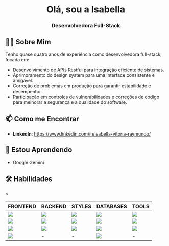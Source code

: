 <h1 align="center">Olá, sou a Isabella </h1>
<h3 align="center">
    Desenvolvedora Full-Stack
</h3>

## 👨‍💻 Sobre Mim

Tenho quase quatro anos de experiência como desenvolvedora full-stack, focada em:

- Desenvolvimento de APIs Restful para integração eficiente de sistemas.
- Aprimoramento do design system para uma interface consistente e amigável.
- Correção de problemas em produção para garantir estabilidade e desempenho.
- Participação em controles de vulnerabilidades e correções de código para melhorar a segurança e a qualidade do software.

## 📫 Como me Encontrar

- **LinkedIn**: https://www.linkedin.com/in/isabella-vitoria-raymundo/


## 🌱 Estou Aprendendo

- Google Gemini



## 🛠 Habilidades

<table align="center">
    <thead>
        <tr>
            <th align="center">FRONTEND</th>
            <th align="center">BACKEND</th>
            <th align="center">STYLES</th>
            <th align="center">DATABASES</th>
            <th align="center">TOOLS</th>
        </tr>
    </thead>
    <tbody>
        <tr>
            <td align="left">
                <a href="https://reactjs.org/" target="_blank" rel="opener">
                    <img src="https://img.shields.io/badge/REACT-gray?logo=react" style="max-width: 100%;">
                </a>
            </td>
            <td align="left">
                <a href="https://nodejs.org" target="_blank" rel="opener">
                    <img src="https://img.shields.io/badge/NODE-gray?logo=nodedotjs" style="max-width: 100%;">
                </a>
            </td>
            <td align="left">
                <a href="https://styled-components.com/" target="_blank" rel="opener">
                    <img src="https://img.shields.io/badge/STYLED%20COMPONENTS-gray?logo=styledcomponents" style="max-width: 100%;">
                </a>
            </td>
            <td align="left">
                <a href="https://firebase.google.com/" target="_blank" rel="opener">
                    <img src="https://img.shields.io/badge/FIREBASE-gray?logo=firebase" style="max-width: 100%;">
                </a>
            </td>
            <td align="left">
                <a href="https://git-scm.com/" target="_blank" rel="opener">
                    <img src="https://img.shields.io/badge/GIT-gray?logo=git" style="max-width: 100%;">
                </a>
            </td>
        </tr>
        <tr>
            <td align="left">
                <a href="https://developer.mozilla.org/en-US/docs/Web/JavaScript" target="_blank" rel="opener">
                    <img src="https://img.shields.io/badge/JAVASCRIPT-gray?logo=javascript" style="max-width: 100%;">
                </a>
            </td>
            <td align="left">
                <a href="https://www.python.org" target="_blank" rel="opener">
                    <img src="https://img.shields.io/badge/PYTHON-gray?logo=python" style="max-width: 100%;">
                </a>
            </td>  
            <td align="left">
                <a href="https://www.w3schools.com/css/" target="_blank" rel="opener">
                    <img src="https://img.shields.io/badge/CSS-gray?logo=css3" style="max-width: 100%;">
                </a>
            </td>
            <td align="left">
                <a href="https://www.microsoft.com/en-us/sql-server" target="_blank" rel="opener">
                    <img src="https://img.shields.io/badge/SQL%20SERVER-gray?logo=microsoftsqlserver" style="max-width: 100%;">
                </a>
            </td>
            <td align="left">
                <a href="https://www.figma.com/" target="_blank" rel="opener">
                    <img src="https://img.shields.io/badge/FIGMA-gray?logo=figma" style="max-width: 100%;">
                </a>
            </td>
        </tr>
        <tr>
            <td align="left">
                <a href="https://www.w3schools.com/html/" target="_blank" rel="opener">
                    <img src="https://img.shields.io/badge/HTML-gray?logo=html5" style="max-width: 100%;">
                </a>
            </td>
            <td align="left">
                <a href="https://www.java.com/pt-BR/" target="_blank" rel="opener">
                    <img src="https://img.shields.io/badge/JAVA-gray?logo=openjdk" style="max-width: 100%;">
                </a>
            </td>
            <td align="left">
                <a href="https://tailwindcss.com/" target="_blank" rel="opener">
                    <img src="https://img.shields.io/badge/TAILWINDCSS-gray?logo=tailwindcss" style="max-width: 100%;">
                </a>
            </td>
            <td align="left">
                <a href="https://www.mysql.com/" target="_blank" rel="opener">
                    <img src="https://img.shields.io/badge/MYSQL-gray?logo=mysql" style="max-width: 100%;">
                </a>
            </td>
            <td align="left">
                <a href="https://jestjs.io" target="_blank" rel="opener">
                    <img src="https://img.shields.io/badge/JEST-gray?logo=jest" style="max-width: 100%;">
                </a>
            </td>
        </tr>
        <tr>
            < <td align="left">
                <a href="https://angular.dev/" target="_blank" rel="opener">
                    <img src="https://img.shields.io/badge/ANGULAR-gray?logo=angular" style="max-width: 100%;">
                </a>
            </td>
            <td align="left">-</td>
            <td align="left">-</td>
            <td align="left">
                <a href="https://www.sqlite.org/" target="_blank" rel="opener">
                    <img src="https://img.shields.io/badge/SQLITE-gray?logo=sqlite" style="max-width: 100%;">
                </a>
            </td>
            <td align="left">
                -
            </td>
        </tr>
    </tbody>
</table>
